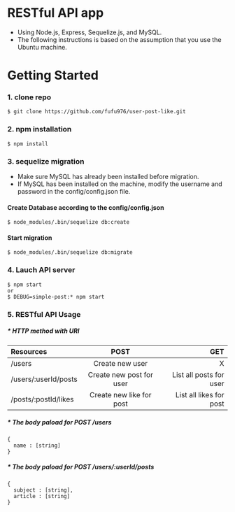 # RESTful API app
* Using Node.js, Express, Sequelize.js, and MySQL.
* The following instructions is based on the assumption that you use the Ubuntu machine.

# Getting Started
### 1. clone repo
```
$ git clone https://github.com/fufu976/user-post-like.git
```

### 2. npm installation
```
$ npm install
```

### 3. sequelize migration
* Make sure MySQL has already been installed before migration.
* If MySQL has been installed on the machine, modify the username and password in the config/config.json file.

#### Create Database according to the config/config.json
```
$ node_modules/.bin/sequelize db:create
```
#### Start migration
```
$ node_modules/.bin/sequelize db:migrate
```

### 4. Lauch API server
```
$ npm start
or
$ DEBUG=simple-post:* npm start
```

### 5. RESTful API Usage
##### * HTTP method with URI
| Resources           | POST     | GET |
| :------------ |:---------------:| -----:|
| /users              | Create new user          | X |
| /users/:userId/posts| Create new post for user | List all posts for user |
| /posts/:postId/likes| Create new like for post | List all likes for post |

##### * The body paload for POST /users
```
{
  name : [string]
}
```
##### * The body paload for POST /users/:userId/posts
```
{
  subject : [string],
  article : [string]
}
```

